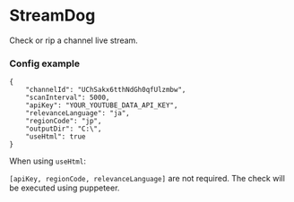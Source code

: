 # StreamDog
Check or rip a channel live stream.


### Config example
```$xslt
{
    "channelId": "UChSakx6tthNdGh0qfUlzmbw",
    "scanInterval": 5000,
    "apiKey": "YOUR_YOUTUBE_DATA_API_KEY",
    "relevanceLanguage": "ja",
    "regionCode": "jp",
    "outputDir": "C:\",
    "useHtml": true
}
```

When using `useHtml`:

`[apiKey, regionCode, relevanceLanguage]` are not required. The check will be executed using puppeteer.